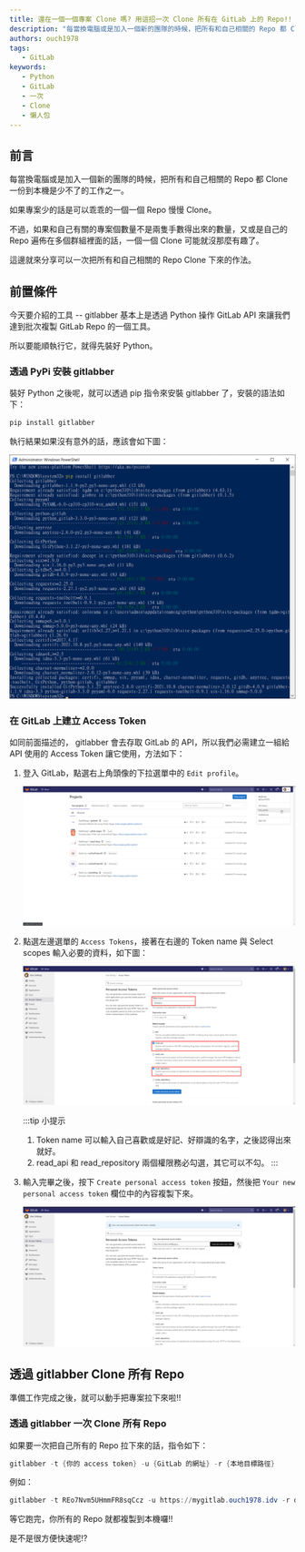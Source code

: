 ```yaml
---
title: 還在一個一個專案 Clone 嗎? 用這招一次 Clone 所有在 GitLab 上的 Repo!!
description: "每當換電腦或是加入一個新的團隊的時候，把所有和自己相關的 Repo 都 Clone 一份到本機是少不了的工作之一。 如果專案少的話是可以乖乖的一個一個 Repo 慢慢 Clone。 這邊就來分享可以一次把所有和自己相關的 Repo Clone 下來的作法。"
authors: ouch1978
tags: 
   - GitLab
keywords:
   - Python
   - GitLab
   - 一次
   - Clone
   - 懶人包
---
```


## 前言

每當換電腦或是加入一個新的團隊的時候，把所有和自己相關的 Repo 都 Clone 一份到本機是少不了的工作之一。

如果專案少的話是可以乖乖的一個一個 Repo 慢慢 Clone。

不過，如果和自己有關的專案個數量不是兩隻手數得出來的數量，又或是自己的 Repo 遍佈在多個群組裡面的話，一個一個 Clone 可能就沒那麼有趣了。

這邊就來分享可以一次把所有和自己相關的 Repo Clone 下來的作法。

<!--truncate-->

## 前置條件

今天要介紹的工具 -- gitlabber 基本上是透過 Python 操作 GitLab API 來讓我們達到批次複製 GitLab Repo 的一個工具。

所以要能順執行它，就得先裝好 Python。

### 透過 PyPi 安裝 gitlabber

裝好 Python 之後呢，就可以透過 pip 指令來安裝 gitlabber 了，安裝的語法如下：

```powershell
pip install gitlabber
```

執行結果如果沒有意外的話，應該會如下圖：

![透過 pip 指令安裝 gitlabber](install-gitlabber-with-pip.png "透過 pip 指令安裝 gitlabber")

### 在 GitLab 上建立 Access Token

如同前面描述的， gitlabber 會去存取 GitLab 的 API，所以我們必需建立一組給 API 使用的 Access Token 讓它使用，方法如下：

1. 登入 GitLab，點選右上角頭像的下拉選單中的 `Edit profile`。

   ![點選 Edit profile](click-edit-profile.png "點選 Edit profile")

2. 點選左邊選單的 `Access Tokens`，接著在右邊的 Token name 與 Select scopes 輸入必要的資料，如下圖：

   ![輸入必要的資料](fill-token-name-and-select-scopes.png "輸入必要的資料")

   :::tip 小提示
   1. Token name 可以輸入自己喜歡或是好記、好辯識的名字，之後認得出來就好。
   2. read_api 和 read_repository 兩個權限務必勾選，其它可以不勾。
   :::

3. 輸入完畢之後，按下 `Create personal access token` 按鈕，然後把 `Your new personal access token` 欄位中的內容複製下來。

   ![複製 Your new personal access token 欄位的內容](copy-the-content-of-your-new-personal-access-token-field.png "複製 Your new personal access token 欄位的內容")

## 透過 gitlabber Clone 所有 Repo

準備工作完成之後，就可以動手把專案拉下來啦!!

### 透過 gitlabber 一次 Clone 所有 Repo

如果要一次把自己所有的 Repo 拉下來的話，指令如下：

```powershell
gitlabber -t {你的 access token} -u {GitLab 的網址} -r {本地目標路徑}
```

例如：

```powershell
gitlabber -t REo7Nvm5UHmmFR8sqCcz -u https://mygitlab.ouch1978.idv -r d:\my_repo
```

等它跑完，你所有的 Repo 就都複製到本機囉!!

是不是很方便快速呢!?
